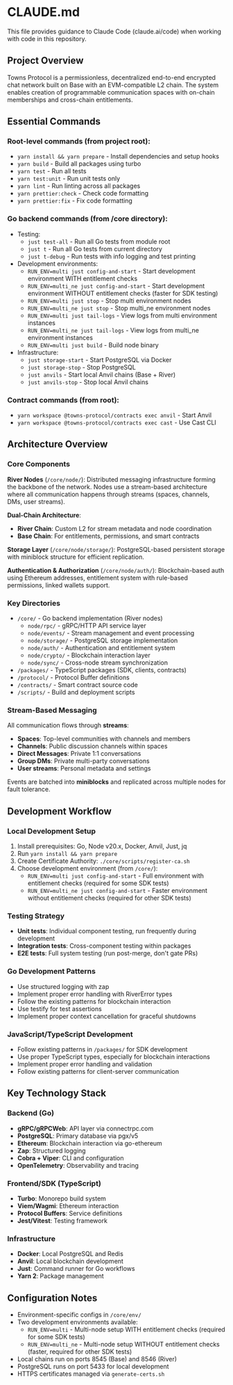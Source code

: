 # CLAUDE.md

This file provides guidance to Claude Code (claude.ai/code) when working with code in this repository.

## Project Overview

Towns Protocol is a permissionless, decentralized end-to-end encrypted chat network built on Base with an EVM-compatible L2 chain. The system enables creation of programmable communication spaces with on-chain memberships and cross-chain entitlements.

## Essential Commands

### Root-level commands (from project root):
- `yarn install && yarn prepare` - Install dependencies and setup hooks
- `yarn build` - Build all packages using turbo
- `yarn test` - Run all tests
- `yarn test:unit` - Run unit tests only
- `yarn lint` - Run linting across all packages
- `yarn prettier:check` - Check code formatting
- `yarn prettier:fix` - Fix code formatting

### Go backend commands (from /core directory):
- Testing:
  - `just test-all` - Run all Go tests from module root
  - `just t` - Run all Go tests from current directory
  - `just t-debug` - Run tests with info logging and test printing
- Development environments:
  - `RUN_ENV=multi just config-and-start` - Start development environment WITH entitlement checks
  - `RUN_ENV=multi_ne just config-and-start` - Start development environment WITHOUT entitlement checks (faster for SDK testing)
  - `RUN_ENV=multi just stop` - Stop multi environment nodes
  - `RUN_ENV=multi_ne just stop` - Stop multi_ne environment nodes
  - `RUN_ENV=multi just tail-logs` - View logs from multi environment instances
  - `RUN_ENV=multi_ne just tail-logs` - View logs from multi_ne environment instances
  - `RUN_ENV=multi just build` - Build node binary
- Infrastructure:
  - `just storage-start` - Start PostgreSQL via Docker
  - `just storage-stop` - Stop PostgreSQL
  - `just anvils` - Start local Anvil chains (Base + River)
  - `just anvils-stop` - Stop local Anvil chains

### Contract commands (from root):
- `yarn workspace @towns-protocol/contracts exec anvil` - Start Anvil
- `yarn workspace @towns-protocol/contracts exec cast` - Use Cast CLI

## Architecture Overview

### Core Components

**River Nodes** (`/core/node/`): Distributed messaging infrastructure forming the backbone of the network. Nodes use a stream-based architecture where all communication happens through streams (spaces, channels, DMs, user streams).

**Dual-Chain Architecture**:
- **River Chain**: Custom L2 for stream metadata and node coordination  
- **Base Chain**: For entitlements, permissions, and smart contracts

**Storage Layer** (`/core/node/storage/`): PostgreSQL-based persistent storage with miniblock structure for efficient replication.

**Authentication & Authorization** (`/core/node/auth/`): Blockchain-based auth using Ethereum addresses, entitlement system with rule-based permissions, linked wallets support.

### Key Directories

- `/core/` - Go backend implementation (River nodes)
  - `node/rpc/` - gRPC/HTTP API service layer
  - `node/events/` - Stream management and event processing
  - `node/storage/` - PostgreSQL storage implementation  
  - `node/auth/` - Authentication and entitlement system
  - `node/crypto/` - Blockchain interaction layer
  - `node/sync/` - Cross-node stream synchronization
- `/packages/` - TypeScript packages (SDK, clients, contracts)
- `/protocol/` - Protocol Buffer definitions
- `/contracts/` - Smart contract source code
- `/scripts/` - Build and deployment scripts

### Stream-Based Messaging

All communication flows through **streams**:
- **Spaces**: Top-level communities with channels and members
- **Channels**: Public discussion channels within spaces
- **Direct Messages**: Private 1:1 conversations  
- **Group DMs**: Private multi-party conversations
- **User streams**: Personal metadata and settings

Events are batched into **miniblocks** and replicated across multiple nodes for fault tolerance.

## Development Workflow

### Local Development Setup
1. Install prerequisites: Go, Node v20.x, Docker, Anvil, Just, jq
2. Run `yarn install && yarn prepare`
3. Create Certificate Authority: `./core/scripts/register-ca.sh`
4. Choose development environment (from `/core/`):
   - `RUN_ENV=multi just config-and-start` - Full environment with entitlement checks (required for some SDK tests)
   - `RUN_ENV=multi_ne just config-and-start` - Faster environment without entitlement checks (required for other SDK tests)

### Testing Strategy
- **Unit tests**: Individual component testing, run frequently during development
- **Integration tests**: Cross-component testing within packages
- **E2E tests**: Full system testing (run post-merge, don't gate PRs)

### Go Development Patterns
- Use structured logging with zap
- Implement proper error handling with RiverError types
- Follow the existing patterns for blockchain interaction
- Use testify for test assertions
- Implement proper context cancellation for graceful shutdowns

### JavaScript/TypeScript Development  
- Follow existing patterns in `/packages/` for SDK development
- Use proper TypeScript types, especially for blockchain interactions
- Implement proper error handling and validation
- Follow existing patterns for client-server communication

## Key Technology Stack

### Backend (Go)
- **gRPC/gRPCWeb**: API layer via connectrpc.com
- **PostgreSQL**: Primary database via pgx/v5
- **Ethereum**: Blockchain interaction via go-ethereum
- **Zap**: Structured logging
- **Cobra + Viper**: CLI and configuration
- **OpenTelemetry**: Observability and tracing

### Frontend/SDK (TypeScript)
- **Turbo**: Monorepo build system
- **Viem/Wagmi**: Ethereum interaction
- **Protocol Buffers**: Service definitions
- **Jest/Vitest**: Testing framework

### Infrastructure
- **Docker**: Local PostgreSQL and Redis
- **Anvil**: Local blockchain development
- **Just**: Command runner for Go workflows
- **Yarn 2**: Package management

## Configuration Notes

- Environment-specific configs in `/core/env/`
- Two development environments available:
  - `RUN_ENV=multi` - Multi-node setup WITH entitlement checks (required for some SDK tests)
  - `RUN_ENV=multi_ne` - Multi-node setup WITHOUT entitlement checks (faster, required for other SDK tests)
- Local chains run on ports 8545 (Base) and 8546 (River)
- PostgreSQL runs on port 5433 for local development
- HTTPS certificates managed via `generate-certs.sh`

